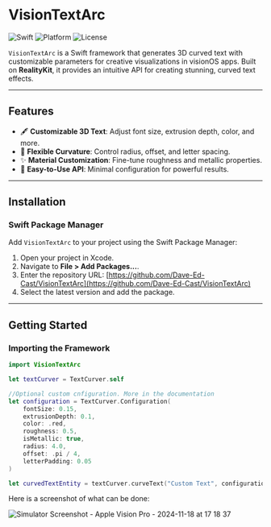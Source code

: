 # VisionTextArc

![Swift](https://img.shields.io/badge/Swift-6-blu) ![Platform](https://img.shields.io/badge/Platform-visionOS-red) ![License](https://img.shields.io/badge/License-GNU-green)

`VisionTextArc` is a Swift framework that generates 3D curved text with customizable parameters for creative visualizations in visionOS apps. Built on **RealityKit**, it provides an intuitive API for creating stunning, curved text effects.

---

## Features

- 🖋️ **Customizable 3D Text**: Adjust font size, extrusion depth, color, and more.
- 🔄 **Flexible Curvature**: Control radius, offset, and letter spacing.
- ✨ **Material Customization**: Fine-tune roughness and metallic properties.
- 📐 **Easy-to-Use API**: Minimal configuration for powerful results.

---

## Installation

### Swift Package Manager

Add `VisionTextArc` to your project using the Swift Package Manager:

1. Open your project in Xcode.
2. Navigate to **File > Add Packages...**.
3. Enter the repository URL: [https://github.com/Dave-Ed-Cast/VisionTextArc](https://github.com/Dave-Ed-Cast/VisionTextArc)
4. Select the latest version and add the package.

---

## Getting Started

### Importing the Framework

```swift
import VisionTextArc

let textCurver = TextCurver.self

//Optional custom cnfiguration. More in the documentation
let configuration = TextCurver.Configuration(
    fontSize: 0.15,
    extrusionDepth: 0.1,
    color: .red,
    roughness: 0.5,
    isMetallic: true,
    radius: 4.0,
    offset: .pi / 4,
    letterPadding: 0.05
)

let curvedTextEntity = textCurver.curveText("Custom Text", configuration: configuration)
```

Here is a screenshot of what can be done:

![Simulator Screenshot - Apple Vision Pro - 2024-11-18 at 17 18 37](https://github.com/user-attachments/assets/157bc3ce-d082-4e95-ab96-40981d6bcb0a)

